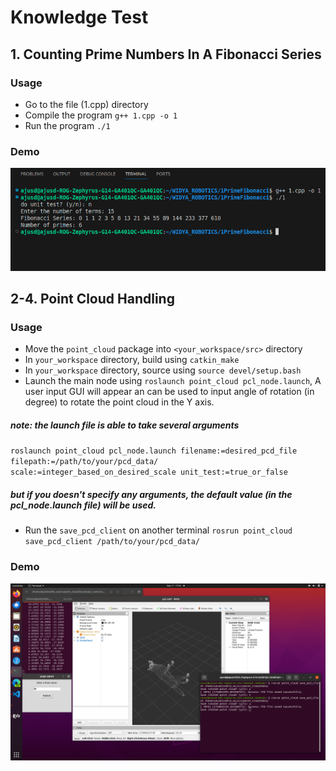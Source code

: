 
# Knowledge Test


## 1. Counting Prime Numbers In A Fibonacci Series

### Usage
- Go to the file (1.cpp) directory 
- Compile the program ```g++ 1.cpp -o 1```
- Run the program ```./1```

### Demo
![App Screenshot](/screenshots/screenshot-1.png)

## 2-4. Point Cloud Handling

### Usage
- Move the `point_cloud` package into `<your_workspace/src>` directory
- In `your_workspace` directory, build using `catkin_make`
- In `your_workspace` directory, source using `source devel/setup.bash`
- Launch the main node using `roslaunch point_cloud pcl_node.launch`, A user input GUI will appear an can be used to input angle of rotation (in degree) to rotate the point cloud in the Y axis.

##### note: the launch file is able to take several arguments 
`roslaunch point_cloud pcl_node.launch filename:=desired_pcd_file filepath:=/path/to/your/pcd_data/ scale:=integer_based_on_desired_scale unit_test:=true_or_false`

##### but if you doesn't specify any arguments, the default value (in the pcl_node.launch file) will be used.

- Run the `save_pcd_client` on another terminal `rosrun point_cloud save_pcd_client /path/to/your/pcd_data/`

### Demo
![App Screenshot](/screenshots/screenshot-2.png)
